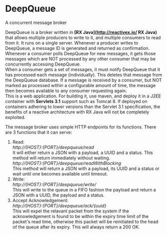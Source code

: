 # DeepQueue
A concurrent message broker

DeepQueue is a broker written in __[RX Java](http://reactivex.io/ RX Java)__ that allows multiple producers to write to it, and multiple consumers to read from it. It runs on a single server. Whenever a producer writes to DeepQueue, a message ID is generated and returned as confirmation. Whenever a consumer polls DeepQueue for new messages, it gets those messages which are NOT processed by any other consumer that may be concurrently accessing DeepQueue.  
When a consumer gets a set of messages, it must notify DeepQueue that it has processed each message (individually). This deletes that message from the DeepQueue database. If a message is received by a consumer, but NOT marked as processed within a configurable amount of time, the message then becomes available to any consumer requesting again.  
This is a web application. For building it, use maven, and deploy it in a J2EE container with __Servlets 3.1__ support such as Tomcat 8. If deployed on containers adhering to lower versions than the Servlet 3.1 specification, the benefits of a reactive architecture with RX Java will not be completely exploited.   

The message broker uses simple HTTP endpoints for its functions. There are 3 functions that it can serve:  
1. Read:  
  _http://{HOST}:{PORT}/deepqueue/read_  
  It will either return a JSON with a payload, a UUID and a status. This method will return immediately without waiting.  
  _http://{HOST}:{PORT}/deepqueue/readWithBlocking_  
  This method will return a JSON with a payload, its UUID and a status or wait until one becomes available until timeout.    
2. Write:  
  _http://{HOST}:{PORT}/deepqueue/write/<payload>_  
  This will write to the queue in a FIFO fashion the payload and return a JSON with a UUID, the payload and a status.    
3. Accept Acknowledgement:  
  _http://{HOST}:{PORT}/deepqueue/ack/{uuid}_  
  This will expel the relavant packet from the system if the acknowledgement is found to be within the expiry time limit of the packet's read time, otherwise this packet will be reinitiated to the head of the queue after its expiry. This will always return a 200 OK.
